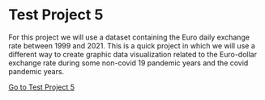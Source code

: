 # Test Project 5

For this project we will use a dataset containing the Euro daily exchange rate between 1999 and 2021.
This is a quick project in which we will use a different way to create graphic data visualization related to the Euro-dollar exchange rate during some non-covid 19 pandemic years and the covid pandemic years.

[Go to Test Project 5](https://github.com/Lutenebrax/Test-Project-5/blob/main/Basics.ipynb)
